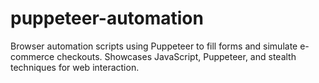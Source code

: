 # puppeteer-automation
Browser automation scripts using Puppeteer to fill forms and simulate e-commerce checkouts. Showcases JavaScript, Puppeteer, and stealth techniques for web interaction.
